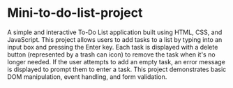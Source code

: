 # Mini-to-do-list-project
A simple and interactive To-Do List application built using HTML, CSS, and JavaScript.
This project allows users to add tasks to a list by typing into an input box and pressing the Enter key. Each task is displayed with a delete button (represented by a trash can icon) to remove the task when it's no longer needed. If the user attempts to add an empty task, an error message is displayed to prompt them to enter a task. This project demonstrates basic DOM manipulation, event handling, and form validation.
